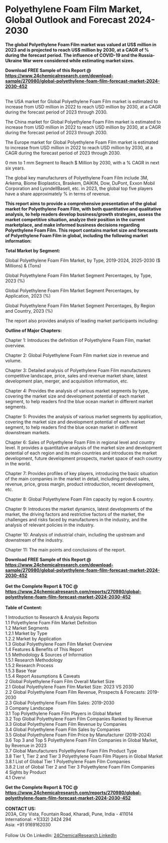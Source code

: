 <h1>Polyethylene Foam Film Market, Global Outlook and Forecast 2024-2030</h1><p><strong>The global Polyethylene Foam Film market was valued at US$ million in 2023 and is projected to reach US$ million by 2030, at a CAGR of % during the forecast period. The influence of COVID-19 and the Russia-Ukraine War were considered while estimating market sizes.</strong></p><p>
</p><p></p><div><b>Download FREE Sample of this Report @ 
            <a href="https://www.24chemicalresearch.com/download-sample/270980/global-polyethylene-foam-film-forecast-market-2024-2030-452">
            https://www.24chemicalresearch.com/download-sample/270980/global-polyethylene-foam-film-forecast-market-2024-2030-452</a></b></div><br><p>
</p><p>The USA market for Global Polyethylene Foam Film market is estimated to increase from USD million in 2022 to reach USD million by 2030, at a CAGR during the forecast period of 2023 through 2030.</p><p>
</p><p>The China market for Global Polyethylene Foam Film market is estimated to increase from USD million in 2022 to reach USD million by 2030, at a CAGR during the forecast period of 2023 through 2030.</p><p>
</p><p>The Europe market for Global Polyethylene Foam Film market is estimated to increase from USD million in 2022 to reach USD million by 2030, at a CAGR during the forecast period of 2023 through 2030.</p><p>
0 mm to 1 mm Segment to Reach $ Million by 2030, with a % CAGR in next six years.</p><p>
The global key manufacturers of Polyethylene Foam Film include 3M, Arkema, Biome Bioplastics, Braskem, DAIKIN, Dow, DuPont, Exxon Mobil Corporation and LyondellBasell, etc. in 2023, the global top five players have a share approximately % in terms of revenue.</p><p>
<strong>This report aims to provide a comprehensive presentation of the global market for Polyethylene Foam Film, with both quantitative and qualitative analysis, to help readers develop business/growth strategies, assess the market competitive situation, analyze their position in the current marketplace, and make informed business decisions regarding Polyethylene Foam Film. This report contains market size and forecasts of Polyethylene Foam Film in global, including the following market information:</strong></p><p>
</p><p>
<strong>Total Market by Segment:</strong></p><p>
Global Polyethylene Foam Film Market, by Type, 2019-2024, 2025-2030 ($ Millions) &amp; (Tons)</p><p>
Global Polyethylene Foam Film Market Segment Percentages, by Type, 2023 (%)</p><p>
</p><p>
Global Polyethylene Foam Film Market Segment Percentages, by Application, 2023 (%)</p><p>
</p><p>
Global Polyethylene Foam Film Market Segment Percentages, By Region and Country, 2023 (%)</p><p>
</p><p>
The report also provides analysis of leading market participants including:</p><p>
</p><p>
</p><p>
</p><p><strong>Outline of Major Chapters:</strong></p><p>
</p><p>Chapter 1: Introduces the definition of Polyethylene Foam Film, market overview.</p><p>
Chapter 2: Global Polyethylene Foam Film market size in revenue and volume.</p><p>
Chapter 3: Detailed analysis of Polyethylene Foam Film manufacturers competitive landscape, price, sales and revenue market share, latest development plan, merger, and acquisition information, etc.</p><p>
Chapter 4: Provides the analysis of various market segments by type, covering the market size and development potential of each market segment, to help readers find the blue ocean market in different market segments.</p><p>
Chapter 5: Provides the analysis of various market segments by application, covering the market size and development potential of each market segment, to help readers find the blue ocean market in different downstream markets.</p><p>
Chapter 6: Sales of Polyethylene Foam Film in regional level and country level. It provides a quantitative analysis of the market size and development potential of each region and its main countries and introduces the market development, future development prospects, market space of each country in the world.</p><p>
Chapter 7: Provides profiles of key players, introducing the basic situation of the main companies in the market in detail, including product sales, revenue, price, gross margin, product introduction, recent development, etc.</p><p>
Chapter 8: Global Polyethylene Foam Film capacity by region &amp; country.</p><p>
Chapter 9: Introduces the market dynamics, latest developments of the market, the driving factors and restrictive factors of the market, the challenges and risks faced by manufacturers in the industry, and the analysis of relevant policies in the industry.</p><p>
Chapter 10: Analysis of industrial chain, including the upstream and downstream of the industry.</p><p>
Chapter 11: The main points and conclusions of the report.</p><div><b>Download FREE Sample of this Report @ 
            <a href="https://www.24chemicalresearch.com/download-sample/270980/global-polyethylene-foam-film-forecast-market-2024-2030-452">
            https://www.24chemicalresearch.com/download-sample/270980/global-polyethylene-foam-film-forecast-market-2024-2030-452</a></b></div><br><div><b>Get the Complete Report & TOC @ 
            <a href="https://www.24chemicalresearch.com/reports/270980/global-polyethylene-foam-film-forecast-market-2024-2030-452">
            https://www.24chemicalresearch.com/reports/270980/global-polyethylene-foam-film-forecast-market-2024-2030-452</a></b></div><br>
            <b>Table of Content:</b><p>1 Introduction to Research & Analysis Reports<br />
    1.1 Polyethylene Foam Film Market Definition<br />
    1.2 Market Segments<br />
        1.2.1 Market by Type<br />
        1.2.2 Market by Application<br />
    1.3 Global Polyethylene Foam Film Market Overview<br />
    1.4 Features & Benefits of This Report<br />
    1.5 Methodology & Sources of Information<br />
        1.5.1 Research Methodology<br />
        1.5.2 Research Process<br />
        1.5.3 Base Year<br />
        1.5.4 Report Assumptions & Caveats<br />
2 Global Polyethylene Foam Film Overall Market Size<br />
    2.1 Global Polyethylene Foam Film Market Size: 2023 VS 2030<br />
    2.2 Global Polyethylene Foam Film Revenue, Prospects & Forecasts: 2019-2030<br />
    2.3 Global Polyethylene Foam Film Sales: 2019-2030<br />
3 Company Landscape<br />
    3.1 Top Polyethylene Foam Film Players in Global Market<br />
    3.2 Top Global Polyethylene Foam Film Companies Ranked by Revenue<br />
    3.3 Global Polyethylene Foam Film Revenue by Companies<br />
    3.4 Global Polyethylene Foam Film Sales by Companies<br />
    3.5 Global Polyethylene Foam Film Price by Manufacturer (2019-2024)<br />
    3.6 Top 3 and Top 5 Polyethylene Foam Film Companies in Global Market, by Revenue in 2023<br />
    3.7 Global Manufacturers Polyethylene Foam Film Product Type<br />
    3.8 Tier 1, Tier 2 and Tier 3 Polyethylene Foam Film Players in Global Market<br />
        3.8.1 List of Global Tier 1 Polyethylene Foam Film Companies<br />
        3.8.2 List of Global Tier 2 and Tier 3 Polyethylene Foam Film Companies<br />
4 Sights by Product<br />
    4.1 Overvi</p><div><b>Get the Complete Report & TOC @ 
            <a href="https://www.24chemicalresearch.com/reports/270980/global-polyethylene-foam-film-forecast-market-2024-2030-452">
            https://www.24chemicalresearch.com/reports/270980/global-polyethylene-foam-film-forecast-market-2024-2030-452</a></b></div><br><b>CONTACT US:</b><br>
            203A, City Vista, Fountain Road, Kharadi, Pune, India - 411014<br>
            International: +1(332) 2424 294<br>
            Asia: +91 9169162030 <br><br>
            Follow Us On LinkedIn: <a href="https://www.linkedin.com/company/24chemicalresearch/">24ChemicalResearch LinkedIn</a>